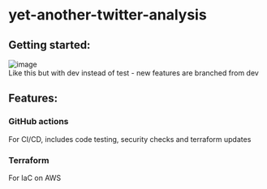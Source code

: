 # yet-another-twitter-analysis  
  
## Getting started:  
![image](https://github.com/user-attachments/assets/e7a45cfe-f08f-475a-aaa2-21a3b5fcf5e3)  
Like this but with dev instead of test - new features are branched from dev  

## Features:  
### GitHub actions  
For CI/CD, includes code testing, security checks and terraform updates  

### Terraform  
For IaC on AWS  

